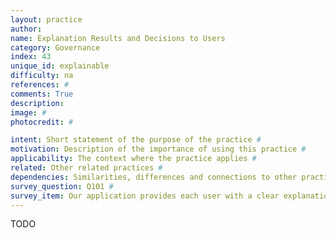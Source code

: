 ```yaml
---
layout: practice
author:
name: Explanation Results and Decisions to Users
category: Governance
index: 43
unique_id: explainable
difficulty: na
references: #
comments: True
description:
image: #
photocredit: #

intent: Short statement of the purpose of the practice #
motivation: Description of the importance of using this practice #
applicability: The context where the practice applies #
related: Other related practices #
dependencies: Similarities, differences and connections to other practices #
survey_question: Q101 #
survey_item: Our application provides each user with a clear explanation of the results or decisions that they receive.
---
```


TODO

